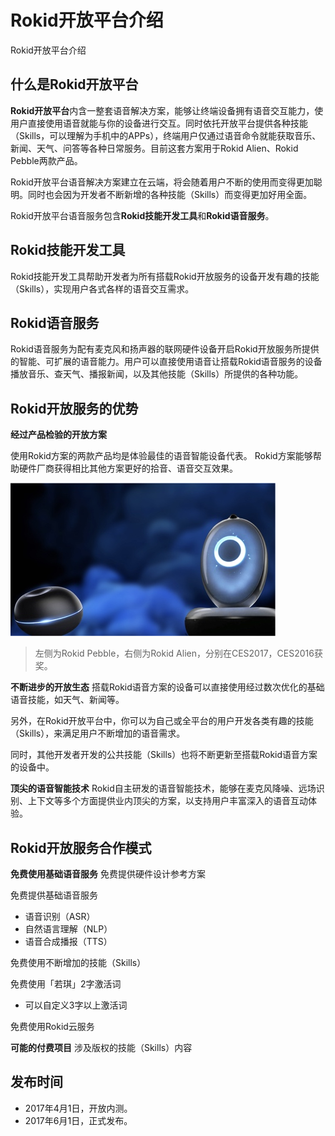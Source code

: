 Rokid开放平台介绍
===
Rokid开放平台介绍

## 什么是Rokid开放平台
**Rokid开放平台**内含一整套语音解决方案，能够让终端设备拥有语音交互能力，使用户直接使用语音就能与你的设备进行交互。同时依托开放平台提供各种技能（Skills，可以理解为手机中的APPs），终端用户仅通过语音命令就能获取音乐、新闻、天气、问答等各种日常服务。目前这套方案用于Rokid Alien、Rokid Pebble两款产品。

Rokid开放平台语音解决方案建立在云端，将会随着用户不断的使用而变得更加聪明。同时也会因为开发者不断新增的各种技能（Skills）而变得更加好用全面。

Rokid开放平台语音服务包含**Rokid技能开发工具**和**Rokid语音服务**。

## Rokid技能开发工具
Rokid技能开发工具帮助开发者为所有搭载Rokid开放服务的设备开发有趣的技能（Skills），实现用户各式各样的语音交互需求。

## Rokid语音服务
Rokid语音服务为配有麦克风和扬声器的联网硬件设备开启Rokid开放服务所提供的智能、可扩展的语音能力。用户可以直接使用语音让搭载Rokid语音服务的设备播放音乐、查天气、播报新闻，以及其他技能（Skills）所提供的各种功能。

## Rokid开放服务的优势
**经过产品检验的开放方案**

使用Rokid方案的两款产品均是体验最佳的语音智能设备代表。
Rokid方案能够帮助硬件厂商获得相比其他方案更好的拾音、语音交互效果。

![alien-pebble](images/alien-pebble.jpg)

> 左侧为Rokid Pebble，右侧为Rokid Alien，分别在CES2017，CES2016获奖。

**不断进步的开放生态**
搭载Rokid语音方案的设备可以直接使用经过数次优化的基础语音技能，如天气、新闻等。

另外，在Rokid开放平台中，你可以为自己或全平台的用户开发各类有趣的技能（Skills），来满足用户不断增加的语音需求。

同时，其他开发者开发的公共技能（Skills）也将不断更新至搭载Rokid语音方案的设备中。

**顶尖的语音智能技术**
Rokid自主研发的语音智能技术，能够在麦克风降噪、远场识别、上下文等多个方面提供业内顶尖的方案，以支持用户丰富深入的语音互动体验。

## Rokid开放服务合作模式
**免费使用基础语音服务**
免费提供硬件设计参考方案

免费提供基础语音服务

- 语音识别（ASR）
- 自然语言理解（NLP）
- 语音合成播报（TTS）

免费使用不断增加的技能（Skills）

免费使用「若琪」2字激活词

- 可以自定义3字以上激活词

免费使用Rokid云服务

**可能的付费项目**
涉及版权的技能（Skills）内容


## 发布时间
- 2017年4月1日，开放内测。
- 2017年6月1日，正式发布。


